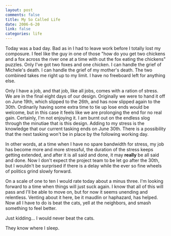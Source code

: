 ```yaml
--- 
layout: post
comments: false
title: My So Called Life
date: 2006-6-20
link: false
categories: life
---
```

Today was a bad day. Bad as in I had to leave work before I totally lost my composure. I feel like the guy in one of those "how do you get two chickens and a fox across the river one at a time with out the fox eating the chickens" puzzles. Only I've got two foxes and one chicken. I can handle the grief of Michele's death. I can handle the grief of my mother's death. The two combined takes me right up to my limit. I have no freeboard left for anything else.

Only I have a job, and that job, like all jobs, comes with a ration of stress. We are in the final eight days of our design. Originally we were to hand it off on June 19th,  which slipped to the 26th, and has now slipped again to the 30th. Ordinarily having some extra time to tie up lose ends would be welcome, but in this case it feels like we are prolonging the end for no real gain. Certainly, I'm not enjoying it. I am burnt out on the endless slog through the minutiae that is this design. Adding to my stress is the knowledge that our current tasking ends on June 30th. There is a possibility that the next tasking won't be in place by the following working day.

In other words, at a time when I have no spare bandwidth for stress, my job has become more and more stressful, the duration of the stress keeps getting extended, and after it is all said and done, it may <b>really</b> be all said and done. Now I don't expect the project team to be let go after the 30th, but I wouldn't be surprised if there is a delay while the ever so fine wheels of politics grind slowly forward.

On a scale of one to ten I would rate today about a minus three. I'm looking forward to a time when things will just suck again. I know that all of this will pass and I'll be able to move on, but for now it seems unending and relentless. Venting about it here, be it maudlin or haphazard, has helped. Now all I have to do is beat the cats, yell at the neighbors, and smash something to feel better.

Just kidding... I would never beat the cats.

They know where I sleep.
